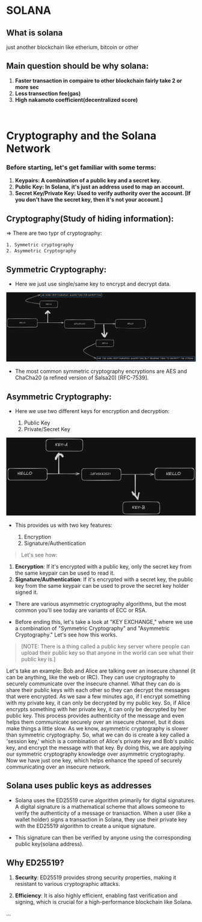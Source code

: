 # SOLANA

## What is solana 
just another blockchain like etherium, bitcoin or other

## Main question should be why solana:

1. **Faster transaction in compaire to other blockchain fairly take 2 or more sec**
2. **Less transection fee(gas)**
3. **High nakamoto coefficient(decentralized score)**

<br>

# Cryptography and the Solana Network

### Before starting, let's get familiar with some terms:

1. **Keypairs: A combination of a public key and a secret key.**
2. **Public Key: In Solana, it's just an address used to map an account.**
3. **Secret Key/Private Key: Used to verify authority over the account. [If you don't have the secret key, then it's not your account.]**

## Cryptography(Study of hiding information):
=> There are two typr of cryptography:
    
    1. Symmetric cryptography
    2. Asymmetric Cryptography

## Symmetric Cryptography:
- Here we just use single/same key to encrypt and decrypt data.

![alt text](image.png)

- The most common symmetric cryptography encryptions are AES and ChaCha20 (a refined version of Salsa20) [RFC-7539].

## Asymmetric Cryptography:
- Here we use two different keys for encryption and decryption:
  
  1. Public Key
  2. Private/Secret Key

![alt text](image-1.png)

- This provides us with two key features:
  
  1. Encryption
  2. Signature/Authentication

> Let's see how:  
  1. **Encryption**: If it's encrypted with a public key, only the secret key from the same keypair can be used to read it.  
  2. **Signature/Authentication**: If it's encrypted with a secret key, the public key from the same keypair can be used to prove the secret key holder signed it.

- There are various asymmetric cryptography algorithms, but the most common you'll see today are variants of ECC or RSA.

- Before ending this, let's take a look at "KEY EXCHANGE," where we use a combination of "Symmetric Cryptography" and "Asymmetric Cryptography." Let's see how this works.

> [NOTE: There is a thing called a public key server where people can upload their public key so that anyone in the world can see what their public key is.]

Let's take an example: Bob and Alice are talking over an insecure channel (it can be anything, like the web or IRC). They can use cryptography to securely communicate over the insecure channel. What they can do is share their public keys with each other so they can decrypt the messages that were encrypted. As we saw a few minutes ago, if I encrypt something with my private key, it can only be decrypted by my public key. So, if Alice encrypts something with her private key, it can only be decrypted by her public key. This process provides authenticity of the message and even helps them communicate securely over an insecure channel, but it does make things a little slow.
As we know, asymmetric cryptography is slower than symmetric cryptography. So, what we can do is create a key called a 'session key,' which is a combination of Alice's private key and Bob's public key, and encrypt the message with that key. By doing this, we are applying our symmetric cryptography knowledge over asymmetric cryptography. Now we have just one key, which helps enhance the speed of securely communicating over an insecure network.

## Solana uses public keys as addresses
- Solana uses the ED25519 curve algorithm primarily for digital signatures. A digital signature is a mathematical scheme that allows someone to verify the authenticity of a message or transaction. When a user (like a wallet holder) signs a transaction in Solana, they use their private key with the ED25519 algorithm to create a unique signature.

- This signature can then be verified by anyone using the corresponding public key(solana address).

## Why ED25519?

1. **Security**: ED25519 provides strong security properties, making it resistant to various cryptographic attacks.

2. **Efficiency**: It is also highly efficient, enabling fast verification and signing, which is crucial for a high-performance blockchain like Solana.

...